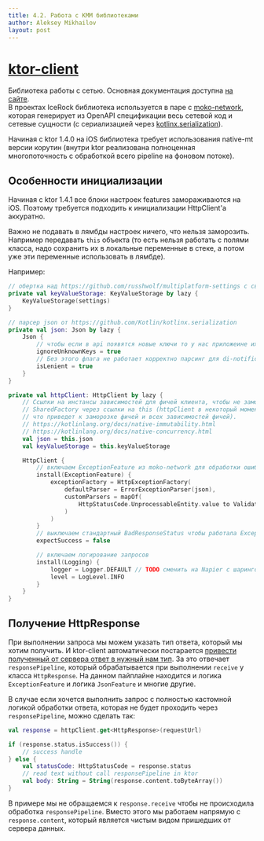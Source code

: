 ```yaml
---
title: 4.2. Работа с KMM библиотеками
author: Aleksey Mikhailov
layout: post
---
```


# [ktor-client](https://ktor.io/)
Библиотека работы с сетью. Основная документация доступна [на сайте](https://ktor.io/docs/getting-started-ktor-client.html).  
В проектах IceRock библиотека используется в паре с [moko-network](https://github.com/icerockdev/moko-network), которая генерирует из OpenAPI спецификации весь сетевой код и сетевые сущности (с сериализацией через [kotlinx.serialization](https://github.com/Kotlin/kotlinx.serialization)).

Начиная с ktor 1.4.0 на iOS библиотека требует использования native-mt версии корутин (внутри ktor реализована полноценная многопоточность с обработкой всего pipeline на фоновом потоке).

## Особенности инициализации
Начиная с ktor 1.4.1 все блоки настроек features замораживаются на iOS. Поэтому требуется подходить к инициализации HttpClient'а аккуратно.

Важно не подавать в лямбды настроек ничего, что нельзя заморозить. Например передавать `this` объекта (то есть нельзя работать с полями класса, надо сохранить их в локальные переменные в стеке, а потом уже эти переменные использовать в лямбде).

Например:
```kotlin
// обертка над https://github.com/russhwolf/multiplatform-settings с свойствами для доступа к хранилищу
private val keyValueStorage: KeyValueStorage by lazy {
    KeyValueStorage(settings)
}

// парсер json от https://github.com/Kotlin/kotlinx.serialization
private val json: Json by lazy {
    Json {
        // чтобы если в api появятся новые ключи то у нас приложеине их будет игнорировать, а не крешиться
        ignoreUnknownKeys = true
        // Без этого флага не работает корректно парсинг для di-notifications
        isLenient = true
    }
}

private val httpClient: HttpClient by lazy {
    // Ссылки на инстансы зависимостей для фичей клиента, чтобы не замораживать для KN объект
    // SharedFactory через ссылки на this (httpClient в некоторый момент может заморозиться -
    // что приведет к заморозке фичей и всех зависимостей фичей).
    // https://kotlinlang.org/docs/native-immutability.html
    // https://kotlinlang.org/docs/native-concurrency.html
    val json = this.json
    val keyValueStorage = this.keyValueStorage

    HttpClient {
        // включаем ExceptionFeature из moko-network для обработки ошибок
        install(ExceptionFeature) {
            exceptionFactory = HttpExceptionFactory(
                defaultParser = ErrorExceptionParser(json),
                customParsers = mapOf(
                    HttpStatusCode.UnprocessableEntity.value to ValidationExceptionParser(json)
                )
            )
        }
        // выключаем стандартный BadResponseStatus чтобы работала ExceptionFeature
        expectSuccess = false

        // включаем логирование запросов
        install(Logging) {
            logger = Logger.DEFAULT // TODO сменить на Napier с шарингом между потоками
            level = LogLevel.INFO
        }
    }
}
```

## Получение HttpResponse
При выполнении запроса мы можем указать тип ответа, который мы хотим получить. И ktor-client автоматически постарается [привести полученный от сервера ответ в нужный нам тип](https://ktor.io/docs/response.html). За это отвечает `responsePipeline`, который обрабатывается при выполнении `receive` у класса `HttpResponse`. На данном пайплайне находится и логика `ExceptionFeature` и логика `JsonFeature` и многие другие.

В случае если хочется выполнить запрос с полностью кастомной логикой обработки ответа, которая не будет проходить через `responsePipeline`, можно сделать так:
```kotlin
val response = httpClient.get<HttpResponse>(requestUrl)

if (response.status.isSuccess()) {
    // success handle
} else {
    val statusCode: HttpStatusCode = response.status
    // read text without call responsePipeline in ktor
    val body: String = String(response.content.toByteArray())
}
```
В примере мы не обращаемся к `response.receive` чтобы не происходила обработка `responsePipeline`. Вместо этого мы работаем напрямую с `response.content`, который является чистым видом пришедших от сервера данных.